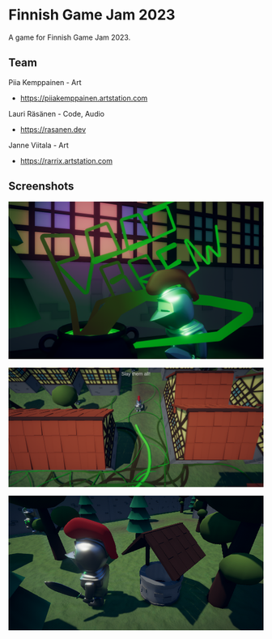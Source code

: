 # Finnish Game Jam 2023

A game for Finnish Game Jam 2023.

## Team

Piia Kemppainen - Art
- https://piiakemppainen.artstation.com

Lauri Räsänen - Code, Audio
- https://rasanen.dev

Janne Viitala - Art
- https://rarrix.artstation.com

## Screenshots

![screenshot](/screenshots/menu.png)

![screenshot](/screenshots/gameplay_01.png)

![screenshot](/screenshots/well.png)
